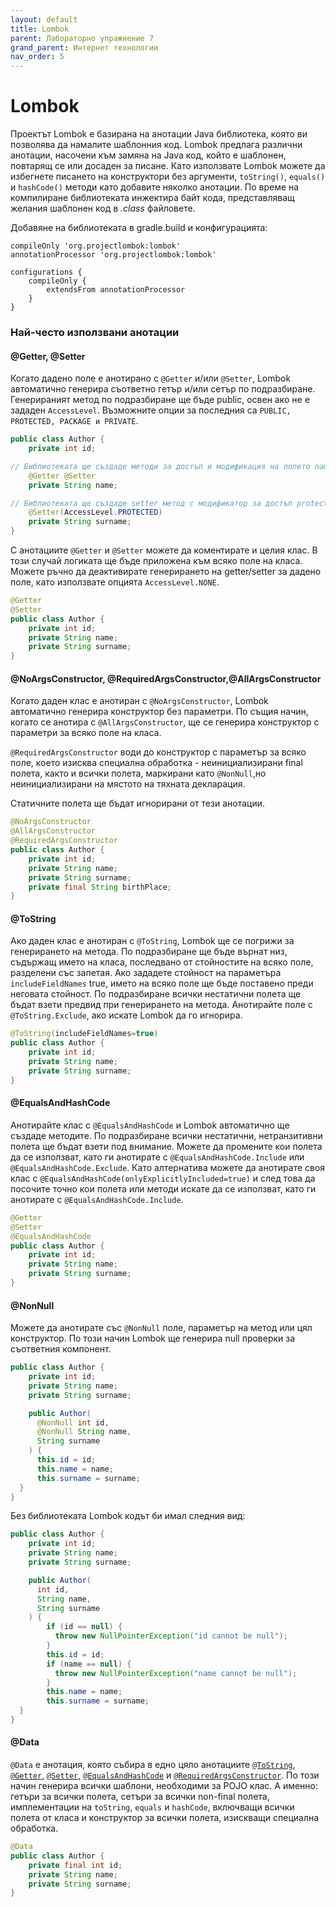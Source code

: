 ```yaml
---
layout: default
title: Lombok
parent: Лабораторно упражнение 7
grand_parent: Интернет технологии
nav_order: 5
---
```


# Lombok

Проектът Lombok е базирана на анотации Java библиотека, която ви позволява да намалите шаблонния код. Lombok предлага различни анотации, насочени към замяна на Java код, който е шаблонен, повтарящ се или досаден за писане. Като използвате Lombok можете да избегнете писането на конструктори без аргументи, `toString()`, `equals()` и `hashCode()` методи като добавите няколко анотации. По време на компилиране  библиотеката инжектира байт кода, представляващ желания шаблонен код в _.class_ файловете. 

Добавяне на библиотеката в gradle.build и конфигурацията:

```
compileOnly 'org.projectlombok:lombok'
annotationProcessor 'org.projectlombok:lombok'
```
```
configurations {
	compileOnly {
		extendsFrom annotationProcessor
	}
}
```
### Най-често използвани анотации

#### @Getter, @Setter

Когато дадено поле е анотирано с `@Getter` и/или `@Setter`, Lombok автоматично генерира съответно гетър и/или сетър по подразбиране. Генерираният метод по подразбиране ще бъде public, освен ако не е зададен `AccessLevel`. Възможните опции за последния са `PUBLIC, PROTECTED, PACKAGE и PRIVATE`.

```java
public class Author {
    private int id;

// Библиотеката ще създаде методи за достъп и модификация на полето name
    @Getter @Setter	
    private String name;

// Библиотеката ще създаде setter метод с модификатор за достъп protected
    @Setter(AccessLevel.PROTECTED)
    private String surname;
}
```

С анотациите `@Getter` и `@Setter` можете да коментирате и целия клас. В този случай логиката ще бъде приложена към всяко поле на класа. Можете ръчно да деактивирате генерирането на getter/setter за дадено поле, като използвате опцията `AccessLevel.NONE`.

```java
@Getter
@Setter
public class Author {
    private int id;
    private String name;
    private String surname;
} 
```

#### @NoArgsConstructor, @RequiredArgsConstructor,@AllArgsConstructor

Когато даден клас е анотиран с `@NoArgsConstructor`, Lombok автоматично генерира конструктор без параметри. По същия начин, когато се анотира с `@AllArgsConstructor`, ще се генерира конструктор с параметри за всяко поле на класа.

`@RequiredArgsConstructor` води до конструктор с параметър за всяко поле, което изисква специална обработка - неинициализирани final полета, както и всички полета, маркирани като `@NonNull`,но неинициализирани на мястото на тяхната декларация.

Статичните полета ще бъдат игнорирани от тези анотации.

```java
@NoArgsConstructor
@AllArgsConstructor
@RequiredArgsConstructor
public class Author {
    private int id;
    private String name;
    private String surname;
    private final String birthPlace;
}
```

#### @ToString

Ако даден клас е анотиран с `@ToString`, Lombok ще се погрижи за генерирането на метода. По подразбиране ще бъде върнат низ, съдържащ името на класа, последвано от стойностите на всяко поле, разделени със запетая. Ако зададете стойност на параметъра `includeFieldNames` true, името на всяко поле ще бъде поставено преди неговата стойност. По подразбиране всички нестатични полета ще бъдат взети предвид при генерирането на метода. Анотирайте поле с `@ToString.Exclude`, ако искате Lombok да го игнорира.

```java
@ToString(includeFieldNames=true)
public class Author {
    private int id;
    private String name;
    private String surname;
}
```

#### @EqualsAndHashCode

Анотирайте клас с `@EqualsAndHashCode` и Lombok автоматично ще създаде методите. По подразбиране всички нестатични, нетранзитивни полета ще бъдат взети под внимание. Можете да промените кои полета да се използват, като ги анотирате с `@EqualsAndHashCode.Include` или `@EqualsAndHashCode.Exclude`. Като алтернатива можете да анотирате своя клас с `@EqualsAndHashCode(onlyExplicitlyIncluded=true)` и след това да посочите точно кои полета или методи искате да се използват, като ги анотирате с `@EqualsAndHashCode.Include`.

```java
@Getter
@Setter
@EqualsAndHashCode
public class Author {
    private int id;
    private String name;
    private String surname;
}
```

#### @NonNull

Можете да анотирате със `@NonNull` поле, параметър на метод или цял конструктор. По този начин Lombok ще генерира null проверки за съответния компонент.

```java
public class Author {
    private int id;
    private String name;
    private String surname;

    public Author(
      @NonNull int id,
      @NonNull String name,
      String surname
    ) {
      this.id = id;
      this.name = name;
      this.surname = surname; 
  }
}
```

Без библиотеката Lombok кодът би имал следния вид:

```java
public class Author {
    private int id;
    private String name;
    private String surname;

    public Author(
      int id,
      String name,
      String surname
    ) {
        if (id == null) {
          throw new NullPointerException("id cannot be null");
        }
        this.id = id;
        if (name == null) {
          throw new NullPointerException("name cannot be null");
        }
        this.name = name;
        this.surname = surname; 
  }
}
```

#### @Data

`@Data` е анотация, която събира в едно цяло анотациите [`@ToString`](https://translate.google.com/website?sl=en\&tl=bg\&hl=en\&client=webapp\&u=https://projectlombok.org/features/ToString), [`@Getter`](https://translate.google.com/website?sl=en\&tl=bg\&hl=en\&client=webapp\&u=https://projectlombok.org/features/GetterSetter), [`@Setter`](https://translate.google.com/website?sl=en\&tl=bg\&hl=en\&client=webapp\&u=https://projectlombok.org/features/GetterSetter), [`@EqualsAndHashCode`](https://translate.google.com/website?sl=en\&tl=bg\&hl=en\&client=webapp\&u=https://projectlombok.org/features/EqualsAndHashCode) и [`@RequiredArgsConstructor`](https://translate.google.com/website?sl=en\&tl=bg\&hl=en\&client=webapp\&u=https://projectlombok.org/features/constructor). По този начин генерира всички шаблони, необходими за POJO клас.  А именно: гетъри за всички полета, сетъри за всички non-final полета, имплементации на `toString`, `equals` и `hashCode`, включващи всички полета от класа и конструктор за всички полета, изискващи специална обработка.

```java
@Data
public class Author {
    private final int id;
    private String name;
    private String surname;
}
```
